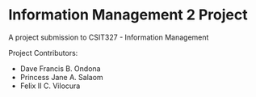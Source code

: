 # Information Management 2 Project


A project submission to CSIT327 - Information Management


Project Contributors:
<ul>
<li>Dave Francis B. Ondona</li>
<li>Princess Jane A. Salaom</li>
<li>Felix II C. Vilocura</li>
</ul>
